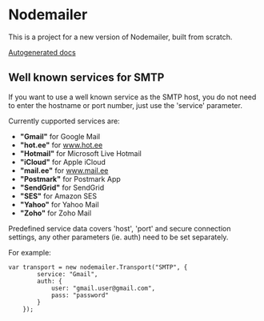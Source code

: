 Nodemailer
==========

This is a project for a new version of Nodemailer, built from scratch.

[Autogenerated docs](http://www.node.ee/maildoc/)

## Well known services for SMTP

If you want to use a well known service as the SMTP host, you do not need
to enter the hostname or port number, just use the 'service' parameter.

Currently cupported services are: 

  * **"Gmail"** for Google Mail
  * **"hot.ee"** for www.hot.ee
  * **"Hotmail"** for Microsoft Live Hotmail
  * **"iCloud"** for Apple iCloud
  * **"mail.ee"** for www.mail.ee
  * **"Postmark"** for Postmark App
  * **"SendGrid"** for SendGrid
  * **"SES"** for Amazon SES
  * **"Yahoo"** for Yahoo Mail
  * **"Zoho"** for Zoho Mail

Predefined service data covers 'host', 'port' and secure connection settings, 
any other parameters (ie. auth) need to be set separately.

For example:

    var transport = new nodemailer.Transport("SMTP", {
            service: "Gmail",
            auth: {
                user: "gmail.user@gmail.com",
                pass: "password"
            }
        });
